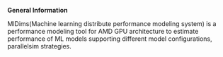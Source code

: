 **General Information**

MlDims(Machine learning distribute performance modeling system) is a performance modeling tool for AMD GPU architecture to estimate performance of ML models supporting different model configurations, parallelsim strategies.

